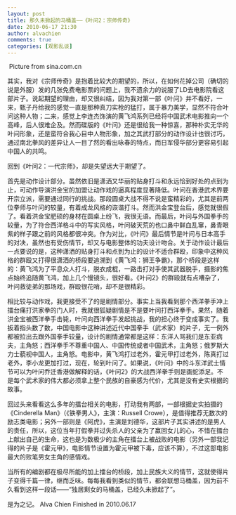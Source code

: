 ```yaml
---
layout: post
title: 那久未掀起的马桶盖——《叶问2：宗师传奇》
date: 2010-06-17 21:30
author: alvachien
comments: true
categories: [观影乱谈]
---
```

<img src="http://apollo.s.dpool.sina.com.cn/nd/dataent/moviepic/pics/199/moviepic_10e4549cc2f886607bc50ec2d3388fb3.jpg" alt="" />
Picture from sina.com.cn

其实，我对《宗师传奇》是抱着比较大的期望的，所以，在如何花掉公司（确切的说是外服）发的几张免费电影票的问题上，我不遗余力的说服了LD去电影院看这部片子。说起期望的理由，却又很纠结，因为我对第一部《叶问》并不看好，一来，甄子丹给我的感觉一直是那种真刀实枪的猛打，属于暴力美学，显然不符合叶问这种人物；二来，感觉上李连杰饰演的黄飞鸿系列已经将中国武术电影推向一个高峰，后人很难企及。然而碟版的《叶问》还是很给我一种惊喜，那种朴实无华的叶问形象，还是蛮符合我心目中人物形象，加之其武打部分的动作设计也很讨巧，通过南北拳风的差异让人一目了然的看出咏春的特点，而日军侵华部分更容易引起中国人的共鸣。

回到《叶问2：一代宗师》，却是失望远大于期望了。

首先是动作设计部分。虽然依旧是潇洒又华丽的贴身打斗和永远恰到好处的点到为止，可动作导演洪金宝的加盟让动作戏的逼真程度显著降低。叶问在香港武术界要开宗立派，需要通过同行的挑战。那段圆桌大战不得不说是蛮精彩的，尤其是前两位拳师与叶问的较量，有着成龙风格的诙谐打斗。然而洪金宝登台后，感觉就很假了。看着洪金宝肥硕的身材在圆桌上纷飞，我很无语。而最后，叶问与外国拳手的较量，为了符合西洋格斗中的写实风格，叶问破天荒的也口鼻中鲜血乱窜，鼻青眼紫的样子跟之前的风格都很冲突。作为对比，《叶问》最后情节是叶问与日本高手的对决，虽然也有受伤情节，却又与电影整体的功夫设计吻合。关于动作设计最后一点要说的是，这种潇洒的贴身打斗和点到为止的设计不适合群殴，印象中这种风格的群殴又打得很潇洒的桥段要追溯到《黄飞鸿：狮王争霸》，那个桥段是这样的：黄飞鸿为了平息众人打斗，脱衣成棍，一路击打对手使其武器脱手，摄影的焦点始终追随黄飞鸿，加上几个慢镜头，很好看。《叶问2》的群殴就有点嘈杂了，叶问救徒弟的那场戏，群殴很花哨，却不是很精彩。

相比较与动作戏，我更接受不了的是剧情部分。事实上当我看到那个西洋拳手冲上擂台痛打洪家拳的门人时，我就很狐疑剧情是不是要叶问打西洋拳手。果然，随着洪金宝被西洋拳手击毙，叶问向西洋拳手发起挑战，我的担心终于变成事实了。我扳着指头数了数，中国电影中这种讲述近代中国拳手（武术家）的片子，无一例外都被拉出去跟外国拳手较量，设计的剧情通常都是这样：东洋人骂我们是东亚病夫，主角怒；西洋拳手不尊重中国人、中国传统或者中国武术，主角怒；俄罗斯大力士藐视中国人，主角怒。电影中，黄飞鸿打过老外，霍元甲打过老外，陈真打过老外，李小龙更加打过，现在，轮到叶问了。如果说，《叶问》中的斗东洋武士情节可以为叶问乔迁香港做解释的话，《叶问2》的大战西洋拳手则是画蛇添足。不是每个武术家的伟大都必须拿上整个民族的自豪感为代价，尤其是没有史实根据的故事。

回过头来看看这么多年的擂台相关的电影，打动我有两部，一部根据史实拍摄的《Cinderella Man》（《铁拳男人》，主演：Russell Crowe），是值得推荐无数次的励志类电影；另外一部则是《阿虎》，主演是刘德华，这部片子其实讲述的是男人的责任，所以，这位当年打假拳并过失杀人的父亲为了赢回女儿的心，不惜在擂台上献出自己的生命，这也是为数极少的主角在擂台上被战败的电影（另外一部我记得的片子是《霍元甲》，电影情节设置为霍元甲被下毒，应该不算），不过这部电影最大的败笔男女主角的感情戏。

当所有的编剧都在极尽所能的加上擂台的桥段，加上民族大义的情节，这就使得片子变得千篇一律，继而乏味。每每我看到类似的情节，都会联想马桶盖，因为前不久看到这样一段话——“独居剩女的马桶盖，已经久未掀起了”。

是为之记。
Alva Chien
Finished in 2010.06.17
